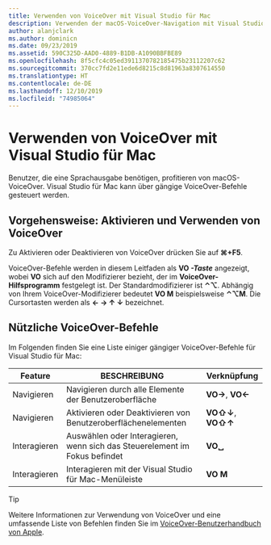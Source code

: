 ```yaml
---
title: Verwenden von VoiceOver mit Visual Studio für Mac
description: Verwenden der macOS-VoiceOver-Navigation mit Visual Studio für Mac
author: alanjclark
ms.author: dominicn
ms.date: 09/23/2019
ms.assetid: 590C325D-AAD0-4889-B1DB-A1090BBFBE89
ms.openlocfilehash: 8f5cfc4c05ed3911370782185475b23112207c62
ms.sourcegitcommit: 370cc7fd2e11ede6d8215c8d81963a8307614550
ms.translationtype: HT
ms.contentlocale: de-DE
ms.lasthandoff: 12/10/2019
ms.locfileid: "74985064"
---
```

# <a name="using-voiceover-with-visual-studio-for-mac"></a>Verwenden von VoiceOver mit Visual Studio für Mac

Benutzer, die eine Sprachausgabe benötigen, profitieren von macOS-VoiceOver. Visual Studio für Mac kann über gängige VoiceOver-Befehle gesteuert werden.

## <a name="how-to-enable-and-use-voiceover"></a>Vorgehensweise: Aktivieren und Verwenden von VoiceOver

Zu Aktivieren oder Deaktivieren von VoiceOver drücken Sie auf **&#8984;+F5**.

VoiceOver-Befehle werden in diesem Leitfaden als **VO _-Taste_** angezeigt, wobei **VO** sich auf den Modifizierer bezieht, der im **VoiceOver-Hilfsprogramm** festgelegt ist. Der Standardmodifizierer ist **⌃⌥**. Abhängig von Ihrem VoiceOver-Modifizierer bedeutet **VO M** beispielsweise **⌃⌥M**. Die Cursortasten werden als **← → ↑ ↓** bezeichnet.

## <a name="useful-voiceover-commands"></a>Nützliche VoiceOver-Befehle

Im Folgenden finden Sie eine Liste einiger gängiger VoiceOver-Befehle für Visual Studio für Mac:

|Feature|BESCHREIBUNG|Verknüpfung|
|-------|-----------|--------|
|Navigieren|Navigieren durch alle Elemente der Benutzeroberfläche|**VO→**, **VO←**|
|Navigieren|Aktivieren oder Deaktivieren von Benutzeroberflächenelementen|**VO⇧↓**, **VO⇧↑**|
|Interagieren|Auswählen oder Interagieren, wenn sich das Steuerelement im Fokus befindet|**VO␣**|
|Interagieren|Interagieren mit der Visual Studio für Mac-Menüleiste|**VO M**|

> [!TIP]
> Weitere Informationen zur Verwendung von VoiceOver und eine umfassende Liste von Befehlen finden Sie im [VoiceOver-Benutzerhandbuch von Apple](https://support.apple.com/en-us/guide/voiceover-guide/welcome/web).